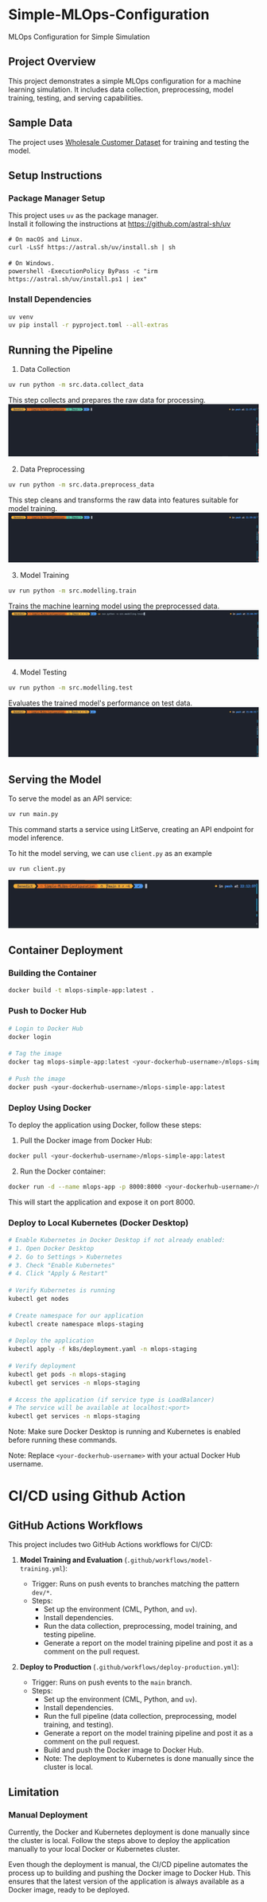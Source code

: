 # Simple-MLOps-Configuration
MLOps Configuration for Simple Simulation

## Project Overview
This project demonstrates a simple MLOps configuration for a machine learning simulation. It includes data collection, preprocessing, model training, testing, and serving capabilities.

## Sample Data
The project uses [Wholesale Customer Dataset](https://archive.ics.uci.edu/dataset/292/wholesale+customers) for training and testing the model.

## Setup Instructions

### Package Manager Setup
This project uses `uv` as the package manager.<br>Install it following the instructions at https://github.com/astral-sh/uv

```
# On macOS and Linux.
curl -LsSf https://astral.sh/uv/install.sh | sh

# On Windows.
powershell -ExecutionPolicy ByPass -c "irm https://astral.sh/uv/install.ps1 | iex"
```

### Install Dependencies
```bash
uv venv
uv pip install -r pyproject.toml --all-extras
```

## Running the Pipeline

1. Data Collection
```bash
uv run python -m src.data.collect_data
```
This step collects and prepares the raw data for processing.
![](assets/1_collect_data.gif)

2. Data Preprocessing
```bash
uv run python -m src.data.preprocess_data
```
This step cleans and transforms the raw data into features suitable for model training.
![](assets/2_preprocess_data.gif)

3. Model Training
```bash
uv run python -m src.modelling.train
```
Trains the machine learning model using the preprocessed data.
![](assets/3_train.gif)

4. Model Testing
```bash
uv run python -m src.modelling.test
```
Evaluates the trained model's performance on test data.
![](assets/4_test.gif)

## Serving the Model
To serve the model as an API service:
```bash
uv run main.py
```
This command starts a service using LitServe, creating an API endpoint for model inference.

To hit the model serving, we can use `client.py` as an example
```bash
uv run client.py
```
![](assets/5_hit_api.gif)


## Container Deployment

### Building the Container
```bash
docker build -t mlops-simple-app:latest .
```

### Push to Docker Hub
```bash
# Login to Docker Hub
docker login

# Tag the image
docker tag mlops-simple-app:latest <your-dockerhub-username>/mlops-simple-app:latest

# Push the image
docker push <your-dockerhub-username>/mlops-simple-app:latest
```

### Deploy Using Docker
To deploy the application using Docker, follow these steps:

1. Pull the Docker image from Docker Hub:
```bash
docker pull <your-dockerhub-username>/mlops-simple-app:latest
```

2. Run the Docker container:
```bash
docker run -d --name mlops-app -p 8000:8000 <your-dockerhub-username>/mlops-simple-app:latest
```

This will start the application and expose it on port 8000.

### Deploy to Local Kubernetes (Docker Desktop)
```bash
# Enable Kubernetes in Docker Desktop if not already enabled:
# 1. Open Docker Desktop
# 2. Go to Settings > Kubernetes
# 3. Check "Enable Kubernetes"
# 4. Click "Apply & Restart"

# Verify Kubernetes is running
kubectl get nodes

# Create namespace for our application
kubectl create namespace mlops-staging

# Deploy the application
kubectl apply -f k8s/deployment.yaml -n mlops-staging

# Verify deployment
kubectl get pods -n mlops-staging
kubectl get services -n mlops-staging

# Access the application (if service type is LoadBalancer)
# The service will be available at localhost:<port>
kubectl get services -n mlops-staging
```

Note: Make sure Docker Desktop is running and Kubernetes is enabled before running these commands.

Note: Replace `<your-dockerhub-username>` with your actual Docker Hub username.

# CI/CD using Github Action

## GitHub Actions Workflows
This project includes two GitHub Actions workflows for CI/CD:

1. **Model Training and Evaluation** (`.github/workflows/model-training.yml`):
   - Trigger: Runs on push events to branches matching the pattern `dev/*`.
   - Steps:
     - Set up the environment (CML, Python, and `uv`).
     - Install dependencies.
     - Run the data collection, preprocessing, model training, and testing pipeline.
     - Generate a report on the model training pipeline and post it as a comment on the pull request.

2. **Deploy to Production** (`.github/workflows/deploy-production.yml`):
   - Trigger: Runs on push events to the `main` branch.
   - Steps:
     - Set up the environment (CML, Python, and `uv`).
     - Install dependencies.
     - Run the full pipeline (data collection, preprocessing, model training, and testing).
     - Generate a report on the model training pipeline and post it as a comment on the pull request.
     - Build and push the Docker image to Docker Hub.
     - Note: The deployment to Kubernetes is done manually since the cluster is local.

## Limitation
### Manual Deployment
Currently, the Docker and Kubernetes deployment is done manually since the cluster is local. Follow the steps above to deploy the application manually to your local Docker or Kubernetes cluster.

Even though the deployment is manual, the CI/CD pipeline automates the process up to building and pushing the Docker image to Docker Hub. This ensures that the latest version of the application is always available as a Docker image, ready to be deployed.
